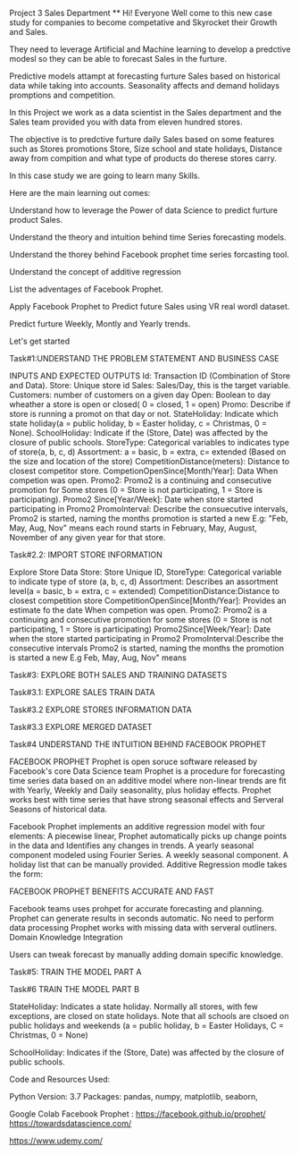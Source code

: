 Project 3
Sales Department
** Hi! Everyone Well come to this new case study for companies to become competative and Skyrocket their Growth and Sales.

They need to leverage Artificial and Machine learning to develop a predctive modesl so they can be able to forecast Sales in the furture.

Predictive models attampt at forecasting furture Sales based on historical data while taking into accounts. Seasonality affects and demand holidays promptions and competition.

In this Project we work as a data scientist in the Sales department and the Sales team provided you with data from eleven hundred stores.

The objective is to predctive furture daily Sales based on some features such as Stores promotions Store, Size school and state holidays, Distance away from compition and what type of products do therese stores carry.

In this case study we are going to learn many Skills.

Here are the main learning out comes:

Understand how to leverage the Power of data Science to predict furture product Sales.

Understand the theory and intuition behind time Series forecasting models.

Understand the thorey behind Facebook prophet time series forcasting tool.

Understand the concept of additive regression

List the adventages of Facebook Prophet.

Apply Facebook Prophet to Predict future Sales using VR real wordl dataset.

Predict furture Weekly, Montly and Yearly trends.

Let's get started

Task#1:UNDERSTAND THE PROBLEM STATEMENT AND BUSINESS CASE

INPUTS AND EXPECTED OUTPUTS
Id: Transaction ID (Combination of Store and Data).
Store: Unique store id
Sales: Sales/Day, this is the target variable.
Customers: number of customers on a given day
Open: Boolean to day wheather a store is open or closed( 0 = closed, 1 = open)
Promo: Describe if store is running a promot on that day or not.
StateHoliday: Indicate which state holiday(a = public holiday, b = Easter holiday, c = Christmas, 0 = None).
SchoolHoliday: Indicate if the (Store, Date) was affected by the closure of public schools.
StoreType: Categorical variables to indicates type of store(a, b, c, d)
Assortment: a = basic, b = extra, c= extended (Based on the size and location of the store)
CompetitionDistance(meters): Distance to closest competitor store.
CompetionOpenSince[Month/Year]: Data When competion was open.
Promo2: Promo2 is a continuing and consecutive promotion for Some stores (0 = Store is not participating, 1 = Store is participating).
Promo2 Since[Year/Week]: Date when store started participating in Promo2
PromoInterval: Describe the consuecutive intervals, Promo2 is started, naming the months promotion is started a new
E.g: "Feb, May, Aug, Nov" means each round starts in February, May, August, November of any given year for that store.


Task#2.2: IMPORT STORE INFORMATION

Explore Store Data
Store: Store Unique ID,
StoreType: Categorical variable to indicate type of store (a, b, c, d)
Assortment: Describes an assortment level(a = basic, b = extra, c = extended)
CompetitionDistance:Distance to closest competition store
CompetitionOpenSince[Month/Year]: Provides an estimate fo the date When competion was open.
Promo2: Promo2 is a continuing and consecutive promotion for some stores (0 = Store is not participating, 1 = Store is participating)
Promo2Since[Week/Year]: Date when the store started participating in Promo2
PromoInterval:Describe the consecutive intervals Promo2 is started, naming the months the promotion is started a new
E.g Feb, May, Aug, Nov" means


Task#3: EXPLORE BOTH SALES AND TRAINING DATASETS


Task#3.1: EXPLORE SALES TRAIN DATA


Task#3.2 EXPLORE STORES INFORMATION DATA


Task#3.3 EXPLORE MERGED DATASET

Task#4 UNDERSTAND THE INTUITION BEHIND FACEBOOK PROPHET

FACEBOOK PROPHET
Prophet is open soruce software released by Facebook's core Data Science team
Prophet is a procedure for forecasting time series data based on an additive model where non-linear trends are fit with Yearly, Weekly and Daily seasonality, plus holiday effects.
Prophet works best with time series that have strong seasonal effects and Serveral Seasons of historical data.



Facebook Prophet implements an additive regression model with four elements:
A piecewise linear, Prophet automatically picks up change points in the data and Identifies any changes in trends.
A yearly seasonal component modeled using Fourier Series.
A weekly seasonal component.
A holiday list that can be manually provided.
Additive Regression modle takes the form:


FACEBOOK PROPHET BENEFITS
ACCURATE AND FAST

Facebook teams uses prohpet for accurate forecasting and planning.
Prophet can generate results in seconds automatic.
No need to perform data processing
Prophet works with missing data with serveral outliners.
Domain Knowledge Integration

Users can tweak forecast by manually adding domain specific knowledge.


Task#5: TRAIN THE MODEL PART A

Task#6 TRAIN THE MODEL PART B

StateHoliday: Indicates a state holiday. Normally all stores, with few exceptions, are closed on state holidays. Note that all schools are clsoed on public holidays and weekends (a = public holiday, b = Easter Holidays, C = Christmas, 0 = None)

SchoolHoliday: Indicates if the (Store, Date) was affected by the closure of public schools.


Code and Resources Used:

Python Version: 3.7 Packages: pandas, numpy, matplotlib, seaborn, 

Google Colab
Facebook Prophet : https://facebook.github.io/prophet/
https://towardsdatascience.com/

https://www.udemy.com/



